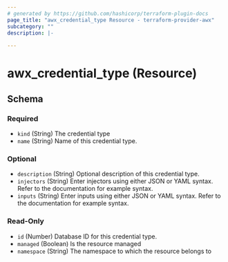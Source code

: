 ```yaml
---
# generated by https://github.com/hashicorp/terraform-plugin-docs
page_title: "awx_credential_type Resource - terraform-provider-awx"
subcategory: ""
description: |-
  
---
```


# awx_credential_type (Resource)





<!-- schema generated by tfplugindocs -->
## Schema

### Required

- `kind` (String) The credential type
- `name` (String) Name of this credential type.

### Optional

- `description` (String) Optional description of this credential type.
- `injectors` (String) Enter injectors using either JSON or YAML syntax. Refer to the documentation for example syntax.
- `inputs` (String) Enter inputs using either JSON or YAML syntax. Refer to the documentation for example syntax.

### Read-Only

- `id` (Number) Database ID for this credential type.
- `managed` (Boolean) Is the resource managed
- `namespace` (String) The namespace to which the resource belongs to
